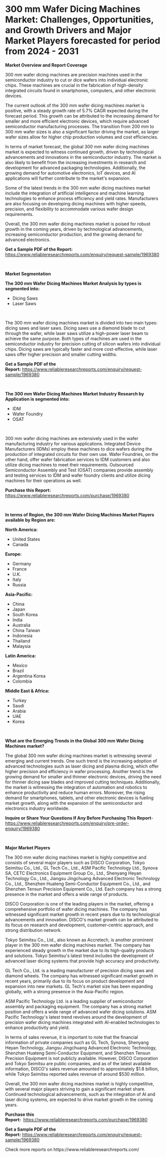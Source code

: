 <p><h1>300 mm Wafer Dicing Machines Market: Challenges, Opportunities, and Growth Drivers and Major Market Players forecasted for period from 2024 - 2031</h1></p><p><strong>Market Overview and Report Coverage</strong></p>
<p><p>300 mm wafer dicing machines are precision machines used in the semiconductor industry to cut or dice wafers into individual electronic chips. These machines are crucial in the fabrication of high-density integrated circuits found in smartphones, computers, and other electronic devices.</p><p>The current outlook of the 300 mm wafer dicing machines market is positive, with a steady growth rate of 5.7% CAGR expected during the forecast period. This growth can be attributed to the increasing demand for smaller and more efficient electronic devices, which require advanced semiconductor manufacturing processes. The transition from 200 mm to 300 mm wafer sizes is also a significant factor driving the market, as larger wafer sizes allow for higher chip production volumes and cost efficiencies.</p><p>In terms of market forecast, the global 300 mm wafer dicing machines market is expected to witness continued growth, driven by technological advancements and innovations in the semiconductor industry. The market is also likely to benefit from the increasing investments in research and development for advanced packaging technologies. Additionally, the growing demand for automotive electronics, IoT devices, and AI applications will further contribute to the market's expansion.</p><p>Some of the latest trends in the 300 mm wafer dicing machines market include the integration of artificial intelligence and machine learning technologies to enhance process efficiency and yield rates. Manufacturers are also focusing on developing dicing machines with higher speeds, precision, and flexibility to accommodate various wafer design requirements.</p><p>Overall, the 300 mm wafer dicing machines market is poised for robust growth in the coming years, driven by technological advancements, increasing semiconductor production, and the growing demand for advanced electronics.</p></p>
<p><strong>Get a Sample PDF of the Report:</strong> <a href="https://www.reliableresearchreports.com/enquiry/request-sample/1969380">https://www.reliableresearchreports.com/enquiry/request-sample/1969380</a></p>
<p>&nbsp;</p>
<p><strong>Market Segmentation</strong></p>
<p><strong>The 300 mm Wafer Dicing Machines Market Analysis by types is segmented into:</strong></p>
<p><ul><li>Dicing Saws</li><li>Laser Saws</li></ul></p>
<p>&nbsp;</p>
<p><p>The 300 mm wafer dicing machines market is divided into two main types: dicing saws and laser saws. Dicing saws use a diamond blade to cut through the wafer, while laser saws utilize a high-power laser beam to achieve the same purpose. Both types of machines are used in the semiconductor industry for precision cutting of silicon wafers into individual chips. Dicing saws are typically faster and more cost-effective, while laser saws offer higher precision and smaller cutting widths.</p></p>
<p><strong>Get a Sample PDF of the Report:</strong>&nbsp;<a href="https://www.reliableresearchreports.com/enquiry/request-sample/1969380">https://www.reliableresearchreports.com/enquiry/request-sample/1969380</a></p>
<p>&nbsp;</p>
<p><strong>The 300 mm Wafer Dicing Machines Market Industry Research by Application is segmented into:</strong></p>
<p><ul><li>IDM</li><li>Wafer Foundry</li><li>OSAT</li></ul></p>
<p>&nbsp;</p>
<p><p>300 mm wafer dicing machines are extensively used in the wafer manufacturing industry for various applications. Integrated Device Manufacturers (IDMs) employ these machines to dice wafers during the production of integrated circuits for their own use. Wafer Foundries, on the other hand, offer wafer fabrication services to IDM customers and also utilize dicing machines to meet their requirements. Outsourced Semiconductor Assembly and Test (OSAT) companies provide assembly and testing services to IDM and wafer foundry clients and utilize dicing machines for their operations as well.</p></p>
<p><strong>Purchase this Report:</strong>&nbsp; <a href="https://www.reliableresearchreports.com/purchase/1969380">https://www.reliableresearchreports.com/purchase/1969380</a></p>
<p>&nbsp;</p>
<p><strong>In terms of Region, the 300 mm Wafer Dicing Machines Market Players available by Region are:</strong></p>
<p>
    <p> <strong> North America: </strong>
        <ul>
            <li>United States</li>
            <li>Canada</li>
        </ul>
        </p> 
    <p> <strong> Europe: </strong>
        <ul>
            <li>Germany</li>
            <li>France</li>
            <li>U.K.</li>
            <li>Italy</li>
            <li>Russia</li>
        </ul>
        </p> 
    <p> <strong> Asia-Pacific: </strong>
        <ul>
            <li>China</li>
            <li>Japan</li>
            <li>South Korea</li>
            <li>India</li>
            <li>Australia</li>
            <li>China Taiwan</li>
            <li>Indonesia</li>
            <li>Thailand</li>
            <li>Malaysia</li>
        </ul>
        </p> 
    <p> <strong> Latin America: </strong>
        <ul>
            <li>Mexico</li>
            <li>Brazil</li>
            <li>Argentina Korea</li>
            <li>Colombia</li>
        </ul>
        </p> 
    <p> <strong> Middle East & Africa: </strong>
        <ul>
            <li>Turkey</li>
            <li>Saudi</li>
            <li>Arabia</li>
            <li>UAE</li>
            <li>Korea</li>
        </ul>
    </p>
    </p>
<p>&nbsp;</p>
<p><strong>What are the Emerging Trends in the Global 300 mm Wafer Dicing Machines market?</strong></p>
<p><p>The global 300 mm wafer dicing machines market is witnessing several emerging and current trends. One such trend is the increasing adoption of advanced technologies such as laser dicing and plasma dicing, which offer higher precision and efficiency in wafer processing. Another trend is the growing demand for smaller and thinner electronic devices, driving the need for thinner dicing saw blades and improved cutting techniques. Additionally, the market is witnessing the integration of automation and robotics to enhance productivity and reduce human errors. Moreover, the rising demand for smartphones, tablets, and other electronic devices is fueling market growth, along with the expansion of the semiconductor and electronics industry worldwide.</p></p>
<p><strong>Inquire or Share Your Questions If Any Before Purchasing This Report</strong>- <a href="https://www.reliableresearchreports.com/enquiry/pre-order-enquiry/1969380">https://www.reliableresearchreports.com/enquiry/pre-order-enquiry/1969380</a></p>
<p>&nbsp;</p>
<p><strong>Major Market Players</strong></p>
<p><p>The 300 mm wafer dicing machines market is highly competitive and consists of several major players such as DISCO Corporation, Tokyo Seimitsu Co., Ltd., GL Tech Co., Ltd., ASM Pacific Technology Ltd., Synova SA, CETC Electronics Equipment Group Co., Ltd., Shenyang Heyan Technology Co., Ltd., Jiangsu Jingchuang Advanced Electronic Technology Co., Ltd., Shenzhen Huateng Semi-Conductor Equipment Co., Ltd., and Shenzhen Tensun Precision Equipment Co., Ltd. Each company has a strong presence in the market and offers a wide range of products.</p><p>DISCO Corporation is one of the leading players in the market, offering a comprehensive portfolio of wafer dicing machines. The company has witnessed significant market growth in recent years due to its technological advancements and innovation. DISCO's market growth can be attributed to its focus on research and development, customer-centric approach, and strong distribution network.</p><p>Tokyo Seimitsu Co., Ltd., also known as Accretech, is another prominent player in the 300 mm wafer dicing machines market. The company has experienced steady growth in the market due to its high-quality products and solutions. Tokyo Seimitsu's latest trend includes the development of advanced laser dicing systems that provide high accuracy and productivity.</p><p>GL Tech Co., Ltd. is a leading manufacturer of precision dicing saws and diamond wheels. The company has witnessed significant market growth in recent years, primarily due to its focus on product development and expansion into new markets. GL Tech's market size has been expanding globally, with a strong presence in the Asia-Pacific region.</p><p>ASM Pacific Technology Ltd. is a leading supplier of semiconductor assembly and packaging equipment. The company has a strong market position and offers a wide range of advanced wafer dicing solutions. ASM Pacific Technology's latest trend revolves around the development of precision wafer dicing machines integrated with AI-enabled technologies to enhance productivity and yield.</p><p>In terms of sales revenue, it is important to note that the financial information of private companies such as GL Tech, Synova, Shenyang Heyan Technology, Jiangsu Jingchuang Advanced Electronic Technology, Shenzhen Huateng Semi-Conductor Equipment, and Shenzhen Tensun Precision Equipment is not publicly available. However, DISCO Corporation and Tokyo Seimitsu are public companies, and as of the latest available information, DISCO's sales revenue amounted to approximately $1.8 billion, while Tokyo Seimitsu reported sales revenue of around $530 million.</p><p>Overall, the 300 mm wafer dicing machines market is highly competitive, with several major players striving to gain a significant market share. Continued technological advancements, such as the integration of AI and laser dicing systems, are expected to drive market growth in the coming years.</p></p>
<p><strong>Purchase this Report:</strong>&nbsp;&nbsp;<a href="https://www.reliableresearchreports.com/purchase/1969380">https://www.reliableresearchreports.com/purchase/1969380</a></p>
<p></p>
<p><strong>Get a Sample PDF of the Report:</strong>&nbsp;<a href="https://www.reliableresearchreports.com/enquiry/request-sample/1969380">https://www.reliableresearchreports.com/enquiry/request-sample/1969380</a></p>
<p>Check more reports on https://www.reliableresearchreports.com/</p>